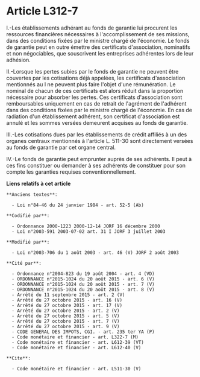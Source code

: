 # Article L312-7

I.-Les établissements adhérant au fonds de garantie lui procurent les ressources financières nécessaires à l'accomplissement
de ses missions, dans des conditions fixées par le ministre chargé de l'économie. Le fonds de garantie peut en outre émettre
des certificats d'association, nominatifs et non négociables, que souscrivent les entreprises adhérentes lors de leur
adhésion. 

II.-Lorsque les pertes subies par le fonds de garantie ne peuvent être couvertes par les cotisations déjà appelées, les
certificats d'association mentionnés au I ne peuvent plus faire l'objet d'une rémunération. Le nominal de chacun de ces
certificats est alors réduit dans la proportion nécessaire pour absorber les pertes. Ces certificats d'association sont
remboursables uniquement en cas de retrait de l'agrément de l'adhérent dans des conditions fixées par le ministre chargé de
l'économie. En cas de radiation d'un établissement adhérent, son certificat d'association est annulé et les sommes versées
demeurent acquises au fonds de garantie. 

III.-Les cotisations dues par les établissements de crédit affiliés à un des organes centraux mentionnés à l'article L.
511-30 sont directement versées au fonds de garantie par cet organe central. 

IV.-Le fonds de garantie peut emprunter auprès de ses adhérents. Il peut à ces fins constituer ou demander à ses adhérents de
constituer pour son compte les garanties requises conventionnellement.

**Liens relatifs à cet article**

	**Anciens textes**:

	  - Loi n°84-46 du 24 janvier 1984 - art. 52-5 (Ab)

	**Codifié par**:

	  - Ordonnance 2000-1223 2000-12-14 JORF 16 décembre 2000
	  - Loi n°2003-591 2003-07-02 art. 31 I JORF 3 juillet 2003

	**Modifié par**:

	  - Loi n°2003-706 du 1 août 2003 - art. 46 (V) JORF 2 août 2003

	**Cité par**:

	  - Ordonnance n°2004-823 du 19 août 2004 - art. 4 (VD)
	  - ORDONNANCE n°2015-1024 du 20 août 2015 - art. 6 (V)
	  - ORDONNANCE n°2015-1024 du 20 août 2015 - art. 7 (V)
	  - ORDONNANCE n°2015-1024 du 20 août 2015 - art. 8 (V)
	  - Arrêté du 11 septembre 2015 - art. 2 (V)
	  - Arrêté du 27 octobre 2015 - art. 16 (V)
	  - Arrêté du 27 octobre 2015 - art. 17 (V)
	  - Arrêté du 27 octobre 2015 - art. 2 (V)
	  - Arrêté du 27 octobre 2015 - art. 5 (V)
	  - Arrêté du 27 octobre 2015 - art. 7 (V)
	  - Arrêté du 27 octobre 2015 - art. 9 (V)
	  - CODE GENERAL DES IMPOTS, CGI. - art. 235 ter YA (P)
	  - Code monétaire et financier - art. L322-7 (M)
	  - Code monétaire et financier - art. L612-39 (VT)
	  - Code monétaire et financier - art. L612-40 (V)

	**Cite**:

	  - Code monétaire et financier - art. L511-30 (V)
